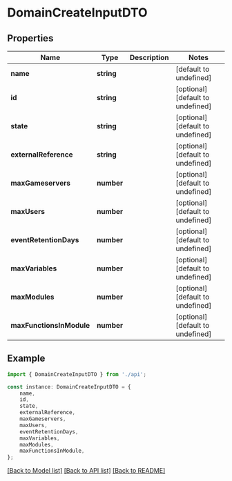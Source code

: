 # DomainCreateInputDTO


## Properties

Name | Type | Description | Notes
------------ | ------------- | ------------- | -------------
**name** | **string** |  | [default to undefined]
**id** | **string** |  | [optional] [default to undefined]
**state** | **string** |  | [optional] [default to undefined]
**externalReference** | **string** |  | [optional] [default to undefined]
**maxGameservers** | **number** |  | [optional] [default to undefined]
**maxUsers** | **number** |  | [optional] [default to undefined]
**eventRetentionDays** | **number** |  | [optional] [default to undefined]
**maxVariables** | **number** |  | [optional] [default to undefined]
**maxModules** | **number** |  | [optional] [default to undefined]
**maxFunctionsInModule** | **number** |  | [optional] [default to undefined]

## Example

```typescript
import { DomainCreateInputDTO } from './api';

const instance: DomainCreateInputDTO = {
    name,
    id,
    state,
    externalReference,
    maxGameservers,
    maxUsers,
    eventRetentionDays,
    maxVariables,
    maxModules,
    maxFunctionsInModule,
};
```

[[Back to Model list]](../README.md#documentation-for-models) [[Back to API list]](../README.md#documentation-for-api-endpoints) [[Back to README]](../README.md)
